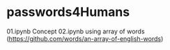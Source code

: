 # passwords4Humans

01.ipynb Concept
02.ipynb using array of words (https://github.com/words/an-array-of-english-words)
